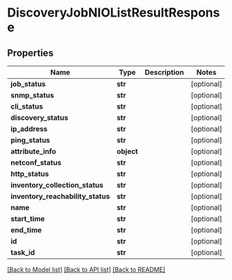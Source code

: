 # DiscoveryJobNIOListResultResponse

## Properties
Name | Type | Description | Notes
------------ | ------------- | ------------- | -------------
**job_status** | **str** |  | [optional] 
**snmp_status** | **str** |  | [optional] 
**cli_status** | **str** |  | [optional] 
**discovery_status** | **str** |  | [optional] 
**ip_address** | **str** |  | [optional] 
**ping_status** | **str** |  | [optional] 
**attribute_info** | **object** |  | [optional] 
**netconf_status** | **str** |  | [optional] 
**http_status** | **str** |  | [optional] 
**inventory_collection_status** | **str** |  | [optional] 
**inventory_reachability_status** | **str** |  | [optional] 
**name** | **str** |  | [optional] 
**start_time** | **str** |  | [optional] 
**end_time** | **str** |  | [optional] 
**id** | **str** |  | [optional] 
**task_id** | **str** |  | [optional] 

[[Back to Model list]](../README.md#documentation-for-models) [[Back to API list]](../README.md#documentation-for-api-endpoints) [[Back to README]](../README.md)


